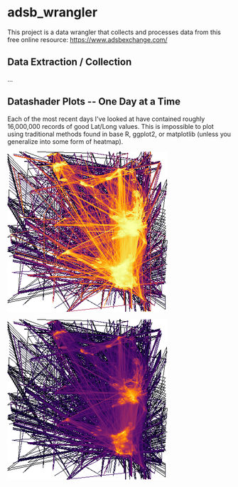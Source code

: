 # adsb_wrangler
This project is a data wrangler that collects and processes data from this free online resource: https://www.adsbexchange.com/

## Data Extraction / Collection


...


## Datashader Plots -- One Day at a Time

Each of the most recent days I've looked at have contained roughly 16,000,000 records of good Lat/Long values. This is impossible to plot using traditional methods found in base R, ggplot2, or matplotlib (unless you generalize into some form of heatmap).

![adsb single day plot](docs/images/ds_adsb_001.png)


![adsb single day plot log scale](docs/images/ds_adsb_002.png)